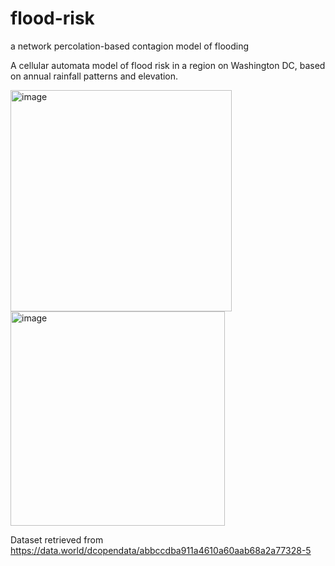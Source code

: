 # flood-risk
 a network percolation-based contagion model of flooding

A cellular automata model of flood risk in a region on Washington DC, based on annual rainfall patterns and elevation. 

<img width="354" alt="image" src="https://user-images.githubusercontent.com/91821024/208548980-23330da9-de1e-494b-928a-d79de9359539.png">

<img width="343" alt="image" src="https://user-images.githubusercontent.com/91821024/208548999-3d83003b-2b08-4f05-a3c2-fbbeebf711e3.png">


Dataset retrieved from https://data.world/dcopendata/abbccdba911a4610a60aab68a2a77328-5

